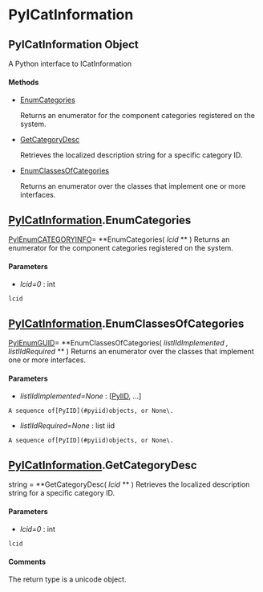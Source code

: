 # PyICatInformation

## PyICatInformation Object

A Python interface to ICatInformation

#### Methods


  - [EnumCategories](PyICatInformation.md#pyicatinformationenumcategories)

    Returns an enumerator for the component categories registered on the system\.&nbsp;

  - [GetCategoryDesc](PyICatInformation.md#pyicatinformationgetcategorydesc)

    Retrieves the localized description string for a specific category ID\.&nbsp;

  - [EnumClassesOfCategories](PyICatInformation.md#pyicatinformationenumclassesofcategories)

    Returns an enumerator over the classes that implement one or more interfaces\.&nbsp;


## [PyICatInformation](#pyicatinformation)\.EnumCategories

[PyIEnumCATEGORYINFO](#pyienumcategoryinfo)\= **EnumCategories\( *lcid* ** \)
Returns an enumerator for the component categories registered on the system\.

#### Parameters


  -  *lcid\=0* : int

    lcid

## [PyICatInformation](#pyicatinformation)\.EnumClassesOfCategories

[PyIEnumGUID](#pyienumguid)\= **EnumClassesOfCategories\( *listIIdImplemented*  *, listIIdRequired* ** \)
Returns an enumerator over the classes that implement one or more interfaces\.

#### Parameters


  -  *listIIdImplemented\=None* : \[[PyIID](#pyiid), \.\.\.\]

    A sequence of[PyIID](#pyiid)objects, or None\.

  -  *listIIdRequired\=None* : list iid

    A sequence of[PyIID](#pyiid)objects, or None\.

## [PyICatInformation](#pyicatinformation)\.GetCategoryDesc

string \= **GetCategoryDesc\( *lcid* ** \)
Retrieves the localized description string for a specific category ID\.

#### Parameters


  -  *lcid\=0* : int

    lcid

#### Comments
The return type is a unicode object\.